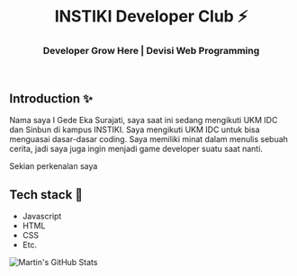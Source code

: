 <div align="center">
  <h1>INSTIKI Developer Club ⚡</h1>
  <h3>Developer Grow Here | Devisi Web Programming</h3>
</div>

<br>

## Introduction ✨
Nama saya I Gede Eka Surajati, saya saat ini sedang mengikuti UKM IDC dan Sinbun di kampus INSTIKI. Saya mengikuti UKM IDC untuk bisa menguasai dasar-dasar coding. Saya memiliki minat dalam menulis sebuah cerita, jadi saya juga ingin menjadi game developer suatu saat nanti.

Sekian perkenalan saya
<!-- Contoh Perkenalan Diri *Bisa gunakan bahasa indonesia -->
<!-- Hi, Perkenalkan saya Putu Rades Pratama, seorang Developer asal Bali, Indonesia.
Untuk saat ini aku sedang berfokus kan di Frontend Development... -->

## Tech stack 🚀

- Javascript
- HTML
- CSS
- Etc.

<img align="center" src="https://github-readme-stats.vercel.app/api?username=dksurajati&show_icons=true&line_height=27&count_private=true&title_color=ffffff&text_color=c9cacc&icon_color=2bbc8a&bg_color=1d1f21" alt="Martin's GitHub Stats" />
